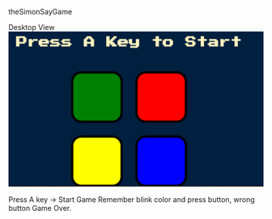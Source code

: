 
theSimonSayGame

<div>
  <label>Desktop View</label>
  <img src ="./logo.png" alt="pic_LOGO" />
<div>

Press A key -> Start Game
Remember blink color and press button, wrong button Game Over.